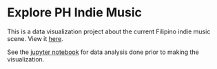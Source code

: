 # Explore PH Indie Music

This is a data visualization project about the current Filipino indie music scene.
View it [here](https://xacasi.github.io/ph-indie-datavis/).

See the [jupyter notebook](https://github.com/xacasi/ph-indie-analysis/blob/master/The%20Sound%20of%20Indie.ipynb) for data analysis done prior to making the visualization.